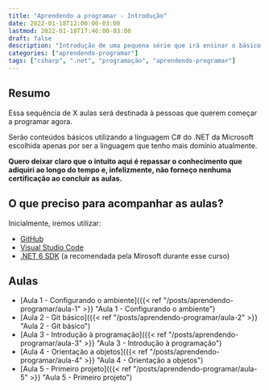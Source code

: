 ```yaml
---
title: "Aprendendo a programar - Introdução"
date: 2022-01-18T12:00:00-03:00
lastmod: 2022-01-18T17:46:00-03:00
draft: false
description: "Introdução de uma pequena série que irá ensinar o básico para iniciar em programação, mais específicamente em .NET C#"
categories: ["aprendendo-programar"]
tags: ["csharp", ".net", "programação", "aprendendo-programar"]
---
```


## Resumo

Essa sequência de X aulas será destinada à pessoas que querem começar a programar agora.

Serão conteúdos básicos utilizando a linguagem C# do .NET da Microsoft escolhida apenas por ser a linguagem que tenho mais domínio atualmente.

**Quero deixar claro que o intuito aqui é repassar o conhecimento que adiquiri ao longo do tempo e, infelizmente, não forneço nenhuma certificação ao concluir as aulas.**

## O que preciso para acompanhar as aulas?

Inicialmente, iremos utilizar:

-   [GitHub](https://www.github.com "GitHub")
-   [Visual Studio Code](https://code.visualstudio.com/ "Visual Studio Code")
-   [.NET 6 SDK](https://dotnet.microsoft.com/en-us/download ".NET 6 SDK") (a recomendada pela Mirosoft durante esse curso)

## Aulas

-   [Aula 1 - Configurando o ambiente]({{< ref "/posts/aprendendo-programar/aula-1" >}} "Aula 1 - Configurando o ambiente")
-   [Aula 2 - Git básico]({{< ref "/posts/aprendendo-programar/aula-2" >}} "Aula 2 - Git básico")
-   [Aula 3 - Introdução à programação]({{< ref "/posts/aprendendo-programar/aula-3" >}} "Aula 3 - Introdução à programação")
-   [Aula 4 - Orientação a objetos]({{< ref "/posts/aprendendo-programar/aula-4" >}} "Aula 4 - Orientação a objetos")
-   [Aula 5 - Primeiro projeto]({{< ref "/posts/aprendendo-programar/aula-5" >}} "Aula 5 - Primeiro projeto")
